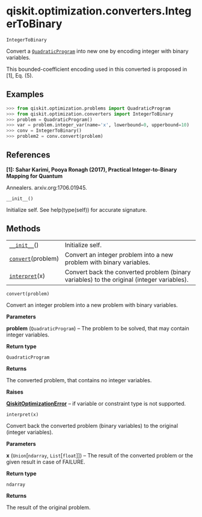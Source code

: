 # qiskit.optimization.converters.IntegerToBinary

<span id="undefined" />

`IntegerToBinary`

Convert a [`QuadraticProgram`](qiskit.optimization.problems.QuadraticProgram#qiskit.optimization.problems.QuadraticProgram "qiskit.optimization.problems.QuadraticProgram") into new one by encoding integer with binary variables.

This bounded-coefficient encoding used in this converted is proposed in \[1], Eq. (5).

## Examples

```python
>>> from qiskit.optimization.problems import QuadraticProgram
>>> from qiskit.optimization.converters import IntegerToBinary
>>> problem = QuadraticProgram()
>>> var = problem.integer_var(name='x', lowerbound=0, upperbound=10)
>>> conv = IntegerToBinary()
>>> problem2 = conv.convert(problem)
```

## References

**\[1]: Sahar Karimi, Pooya Ronagh (2017), Practical Integer-to-Binary Mapping for Quantum**

Annealers. arxiv.org:1706.01945.

<span id="undefined" />

`__init__()`

Initialize self. See help(type(self)) for accurate signature.

## Methods

|                                                                                                                                        |                                                                                            |
| -------------------------------------------------------------------------------------------------------------------------------------- | ------------------------------------------------------------------------------------------ |
| [`__init__`](#qiskit.optimization.converters.IntegerToBinary.__init__ "qiskit.optimization.converters.IntegerToBinary.__init__")()     | Initialize self.                                                                           |
| [`convert`](#qiskit.optimization.converters.IntegerToBinary.convert "qiskit.optimization.converters.IntegerToBinary.convert")(problem) | Convert an integer problem into a new problem with binary variables.                       |
| [`interpret`](#qiskit.optimization.converters.IntegerToBinary.interpret "qiskit.optimization.converters.IntegerToBinary.interpret")(x) | Convert back the converted problem (binary variables) to the original (integer variables). |

<span id="undefined" />

`convert(problem)`

Convert an integer problem into a new problem with binary variables.

**Parameters**

**problem** (`QuadraticProgram`) – The problem to be solved, that may contain integer variables.

**Return type**

`QuadraticProgram`

**Returns**

The converted problem, that contains no integer variables.

**Raises**

[**QiskitOptimizationError**](qiskit.optimization.QiskitOptimizationError#qiskit.optimization.QiskitOptimizationError "qiskit.optimization.QiskitOptimizationError") – if variable or constraint type is not supported.

<span id="undefined" />

`interpret(x)`

Convert back the converted problem (binary variables) to the original (integer variables).

**Parameters**

**x** (`Union`\[`ndarray`, `List`\[`float`]]) – The result of the converted problem or the given result in case of FAILURE.

**Return type**

`ndarray`

**Returns**

The result of the original problem.

